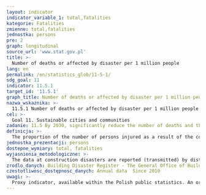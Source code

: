 ```yaml
---
layout: indicator
indicator_variable_1: total,fatalities
kategorie: Fatalities
zmienne: total,fatalities
jednostka: persons
pre: 2
graph: longitudinal
source_url: 'www.stat.gov.pl'
title: >-
  Number of deaths or affected by disaster per 1 million people
lang: en
permalink: /en/statistics_glob/11-5-1/
sdg_goal: 11
indicator: 11.5.1
target_id: '11.5.1'
graph_title: Number of deaths or affected by disaster per 1 million people
nazwa_wskaznika: >-
  11.5.1 Number of deaths or affected by disaster per 1 million people
cel: >-
  Goal 11. Sustainable cities and communities
zadanie: 11.5 By 2030, significantly reduce the number of deaths and the number of people affected and substantially decrease the direct economic losses relative to global gross domestic product caused by disasters, including water-related disasters, with a focus on protecting the poor and people in vulnerable situations
definicja: >-
  The proportion of the number of persons injured as a result of the construction disasters resulting from random events, error in maintenance or construction work, including the number of fatalities per 1 million residents.
jednostka_prezentacji: persons
dostepne_wymiary: total, fatalities
wyjasnienia_metodologiczne: >-
  The data at construction disasters are reported (transmitted) by district and provincial construction supervision inspectors within the framework of the tasks and responsibilities referred to Article 76 point 1 item 2 of the Act – Construction Law.Construction disaster, in accordance with article 73 of the Act – Construction law, is unintentional, the violent destruction of the construction facilities or of the part of it, as well as the the structural elements of scaffolding, forming elements, sheet piles walls and excavation support systems.Construction disaster are grouped according to reasons: caused by (m.in. strong winds, fires, explosions, gas), caused errors when you establish the work, errors during the construction of a new object or the execution of works in an existing building and errors develop documentation of the work.
zrodlo_danych: Building Disaster Register - The General Office of Building Control
czestotliwosc_dostępnosc_danych: Annual data  Since 2010
uwagi: >-
  Proxy indicator, available within the Polish public statistics. An original indicator, adopted by the UN for monitoring target 11.5 of the 2030 Agenda is 11.5.1 Number of deaths, missing persons and directly affected persons attributed to disasters per 100,000 population
---
```

